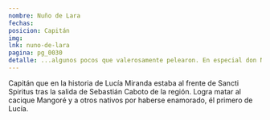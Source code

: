 ```yaml
---
nombre: Nuño de Lara
fechas: 
posicion: Capitán
img:
lnk: nuno-de-lara
pagina: pg_0030
detalle: ...algunos pocos que valerosamente pelearon. En especial don Nuño de Lara, que salió a la plaza haciéndola con su rodela y espada por entre aquella gran turba de enemigos, hiriendo y matando muchos de ellos...
---
```


<p>Capitán que en la historia de Lucía Miranda estaba al frente de Sancti Spiritus tras la salida de Sebastián Caboto de la región. Logra matar al cacique Mangoré y a otros nativos por haberse enamorado, él primero de Lucía.</p>
